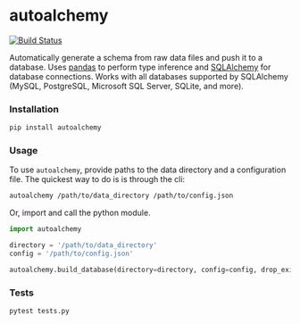 # autoalchemy
[![Build Status](https://travis-ci.org/ericchang00/autoalchemy.svg?branch=master)](https://travis-ci.org/ericchang00/autoalchemy)

Automatically generate a schema from raw data files and push it to a database. Uses [pandas](https://pandas.pydata.org/) to perform type inference and [SQLAlchemy](https://www.sqlalchemy.org/) for database connections. Works with all databases supported by SQLAlchemy (MySQL, PostgreSQL, Microsoft SQL Server, SQLite, and more).

### Installation

```sh
pip install autoalchemy
```

### Usage

To use `autoalchemy`, provide paths to the data directory and a configuration file. The quickest way to do is is through the cli:

```sh
autoalchemy /path/to/data_directory /path/to/config.json
```

Or, import and call the python module.

```python
import autoalchemy

directory = '/path/to/data_directory'
config = '/path/to/config.json'

autoalchemy.build_database(directory=directory, config=config, drop_existing=False)
```

### Tests

```sh
pytest tests.py
```
